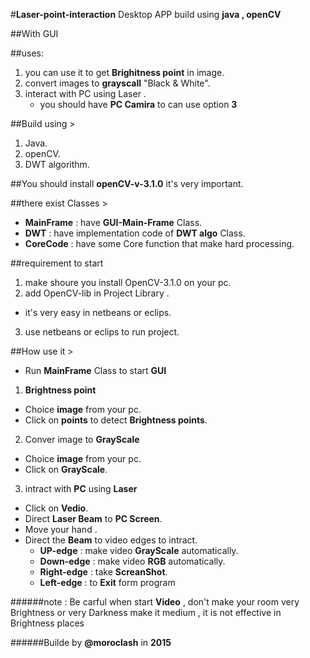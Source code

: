 #**Laser-point-interaction** Desktop APP build using **java , openCV**

##With GUI



##uses:


1. you can use it to get **Brighitness point** in image. 
2. convert images to **grayscall** "Black & White".
3. interact with PC using Laser .
   * you should have **PC Camira** to can use option **3**

##Build using >

1. Java.
2. openCV.
3. DWT algorithm.


##You should install **openCV-v-3.1.0** it's very important.
 
##there exist Classes >

* **MainFrame**  : have **GUI-Main-Frame** Class.
* **DWT** : have implementation code of **DWT algo** Class.
* **CoreCode** : have some Core function that make hard processing. 

##requirement to start 

1. make shoure you install OpenCV-3.1.0 on your pc. 
2. add OpenCV-lib in Project Library .
 * it's very easy in netbeans or eclips.
3. use netbeans or eclips to run project.

##How use it >

* Run **MainFrame** Class to start **GUI** 

1. **Brightness point**
  * Choice **image** from your pc.
  * Click on **points** to detect **Brightness points**.
2. Conver image to **GrayScale**
  * Choice **image** from your pc. 
  * Click on **GrayScale**.
3. intract with **PC** using **Laser**
  * Click on **Vedio**.
  * Direct **Laser Beam** to **PC Screen**.
  * Move your hand .
  * Direct the **Beam** to video edges to intract.
    * **UP-edge** : make video  **GrayScale** automatically.
    * **Down-edge** : make video **RGB** automatically.
    * **Right-edge** : take **ScreanShot**.
    * **Left-edge** : to **Exit** form program


######note : Be carful when start **Video** , don't make your room very Brightness or very Darkness make it medium , it is not effective in Brightness places





######Builde by **@moroclash** in **2015**
